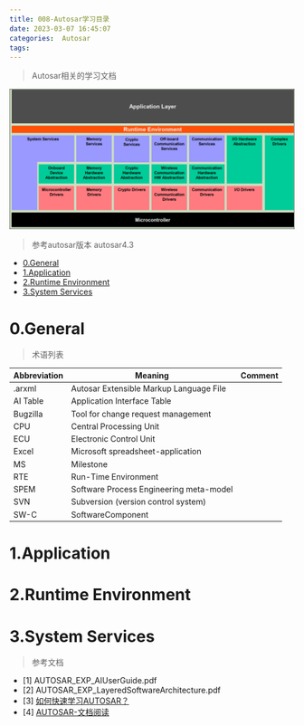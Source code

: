 ```yaml
---
title: 008-Autosar学习目录
date: 2023-03-07 16:45:07
categories:  Autosar
tags:
---
```


> Autosar相关的学习文档

![](../images/20230307/2023030701.PNG)

<!--more-->

> 参考autosar版本  autosar4.3

- [0.General](#0general)
- [1.Application](#1application)
- [2.Runtime Environment](#2runtime-environment)
- [3.System Services](#3system-services)


# 0.General

> 术语列表




| Abbreviation | Meaning                                 | Comment |
| ------------ | --------------------------------------- | ------- |
| .arxml       | Autosar Extensible Markup Language File |         |
| AI Table     | Application Interface Table             |         |
| Bugzilla     | Tool for change request management      |         |
| CPU          | Central Processing Unit                 |         |
| ECU          | Electronic Control Unit                 |         |
| Excel        | Microsoft spreadsheet-application       |         |
| MS           | Milestone                               |         |
| RTE          | Run-Time Environment                    |         |
| SPEM         | Software Process Engineering meta-model |         |
| SVN          | Subversion (version control system)     |         |
| SW-C         | SoftwareComponent                       |         |





# 1.Application





# 2.Runtime Environment




# 3.System Services
















> 参考文档

* [1]  AUTOSAR_EXP_AIUserGuide.pdf
* [2]  AUTOSAR_EXP_LayeredSoftwareArchitecture.pdf
* [3]  [如何快速学习AUTOSAR？](https://posts.careerengine.us/p/6211c83d544cc734d1e0bc92) 
* [4]  [AUTOSAR-文档阅读](https://www.cnblogs.com/still-smile/p/12446970.html)